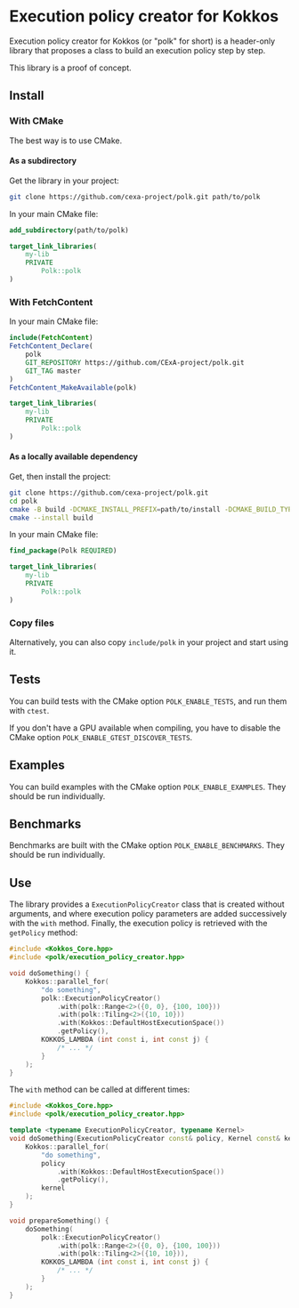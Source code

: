 # Execution policy creator for Kokkos

Execution policy creator for Kokkos (or "polk" for short) is a header-only library that proposes a class to build an execution policy step by step.

This library is a proof of concept.

## Install

### With CMake

The best way is to use CMake.

#### As a subdirectory

Get the library in your project:

```sh
git clone https://github.com/cexa-project/polk.git path/to/polk
```

In your main CMake file:

```cmake
add_subdirectory(path/to/polk)

target_link_libraries(
    my-lib
    PRIVATE
        Polk::polk
)
```

### With FetchContent

In your main CMake file:

<!-- URL https://github.com/CExA-project/polk/archive/refs/tags/0.1.0.tar.gz -->

```cmake
include(FetchContent)
FetchContent_Declare(
    polk
    GIT_REPOSITORY https://github.com/CExA-project/polk.git
    GIT_TAG master
)
FetchContent_MakeAvailable(polk)

target_link_libraries(
    my-lib
    PRIVATE
        Polk::polk
)
```

#### As a locally available dependency

Get, then install the project:

```sh
git clone https://github.com/cexa-project/polk.git
cd polk
cmake -B build -DCMAKE_INSTALL_PREFIX=path/to/install -DCMAKE_BUILD_TYPE=Release # other Kokkos options here if needed
cmake --install build
```

In your main CMake file:

```cmake
find_package(Polk REQUIRED)

target_link_libraries(
    my-lib
    PRIVATE
        Polk::polk
)
```

### Copy files

Alternatively, you can also copy `include/polk` in your project and start using it.

## Tests

You can build tests with the CMake option `POLK_ENABLE_TESTS`, and run them with `ctest`.

If you don't have a GPU available when compiling, you have to disable the CMake option `POLK_ENABLE_GTEST_DISCOVER_TESTS`.

## Examples

You can build examples with the CMake option `POLK_ENABLE_EXAMPLES`.
They should be run individually.

## Benchmarks

Benchmarks are built with the CMake option `POLK_ENABLE_BENCHMARKS`.
They should be run individually.

## Use

The library provides a `ExecutionPolicyCreator` class that is created without arguments, and where execution policy parameters are added successively with the `with` method.
Finally, the execution policy is retrieved with the `getPolicy` method:

```cpp
#include <Kokkos_Core.hpp>
#include <polk/execution_policy_creator.hpp>

void doSomething() {
    Kokkos::parallel_for(
        "do something",
        polk::ExecutionPolicyCreator()
            .with(polk::Range<2>({0, 0}, {100, 100}))
            .with(polk::Tiling<2>({10, 10}))
            .with(Kokkos::DefaultHostExecutionSpace())
            .getPolicy(),
        KOKKOS_LAMBDA (int const i, int const j) {
            /* ... */
        }
    );
}
```

The `with` method can be called at different times:

```cpp
#include <Kokkos_Core.hpp>
#include <polk/execution_policy_creator.hpp>

template <typename ExecutionPolicyCreator, typename Kernel>
void doSomething(ExecutionPolicyCreator const& policy, Kernel const& kernel) {
    Kokkos::parallel_for(
        "do something",
        policy
            .with(Kokkos::DefaultHostExecutionSpace())
            .getPolicy(),
        kernel
    );
}

void prepareSomething() {
    doSomething(
        polk::ExecutionPolicyCreator()
            .with(polk::Range<2>({0, 0}, {100, 100}))
            .with(polk::Tiling<2>({10, 10})),
        KOKKOS_LAMBDA (int const i, int const j) {
            /* ... */
        }
    );
}
```
